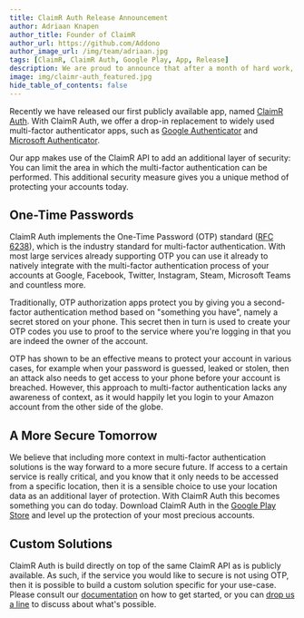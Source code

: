 ```yaml
---
title: ClaimR Auth Release Announcement
author: Adriaan Knapen
author_title: Founder of ClaimR
author_url: https://github.com/Addono
author_image_url: /img/team/adriaan.jpg
tags: [ClaimR, ClaimR Auth, Google Play, App, Release]
description: We are proud to announce that after a month of hard work, we have released ClaimR's first fully-fledged app, putting ClaimR's verified location technology directly in the hands of end users.
image: img/claimr-auth_featured.jpg
hide_table_of_contents: false
---
```


Recently we have released our first publicly available app, named [ClaimR Auth](https://play.google.com/store/apps/details?id=tools.claimr.auth).
With ClaimR Auth, we offer a drop-in replacement to widely used multi-factor authenticator apps, such as [Google Authenticator](https://play.google.com/store/apps/details?id=com.google.android.apps.authenticator2) and [Microsoft Authenticator](https://play.google.com/store/apps/details?id=com.azure.authenticator).

Our app makes use of the ClaimR API to add an additional layer of security: You can limit the area in which the multi-factor authentication can be performed.
This additional security measure gives you a unique method of protecting your accounts today.

<!--truncate-->

## One-Time Passwords

ClaimR Auth implements the One-Time Password (OTP) standard ([RFC 6238](https://tools.ietf.org/html/rfc6238)), which is the industry standard for multi-factor authentication.
With most large services already supporting OTP you can use it already to natively integrate with the multi-factor authentication process of your accounts at Google, Facebook, Twitter, Instagram, Steam, Microsoft Teams and countless more.

Traditionally, OTP authorization apps protect you by giving you a second-factor authentication method based on "something you have", namely a secret stored on your phone.
This secret then in turn is used to create your OTP codes you use to proof to the service where you're logging in that you are indeed the owner of the account.

OTP has shown to be an effective means to protect your account in various cases, for example when your password is guessed, leaked or stolen, then an attack also needs to get access to your phone before your account is breached.
However, this approach to multi-factor authentication lacks any awareness of context, as it would happily let you login to your Amazon account from the other side of the globe.

## A More Secure Tomorrow

We believe that including more context in multi-factor authentication solutions is the way forward to a more secure future.
If access to a certain service is really critical, and you know that it only needs to be accessed from a specific location, then it is a sensible choice to use your location data as an additional layer of protection.
With ClaimR Auth this becomes something you can do today.
Download ClaimR Auth in the [Google Play Store](<[[claimr-auth-google-play]](https://play.google.com/store/apps/details?id=tools.claimr.auth)>) and level up the protection of your most precious accounts.

## Custom Solutions

ClaimR Auth is build directly on top of the same ClaimR API as is publicly available.
As such, if the service you would like to secure is not using OTP, then it is possible to build a custom solution specific for your use-case.
Please consult our [documentation](/docs) on how to get started, or you can [drop us a line](mailto:contact@claimr.tools) to discuss about what's possible.
